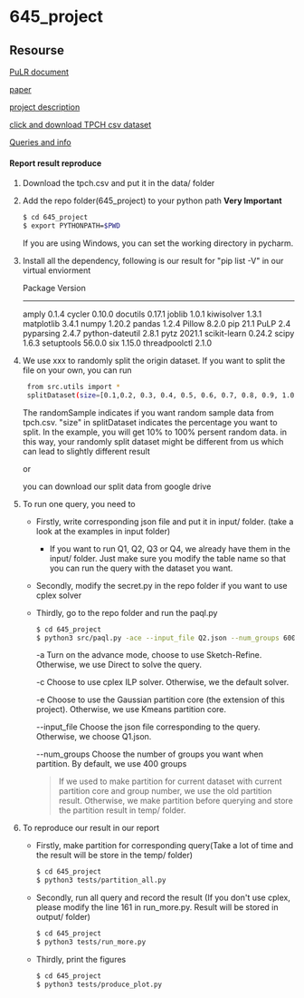 # 645_project

## Resourse

[PuLR document](https://pypi.org/project/PuLP/)

[paper](http://avid.cs.umass.edu/courses/645/s2021/project/scalable-paql.pdf)

[project description](http://avid.cs.umass.edu/courses/645/s2021/project/project-paql.pdf)

[click and download TPCH csv dataset](http://avid.cs.umass.edu/courses/645/s2021/project/paql_data/tpch.csv)

[Queries and info](http://avid.cs.umass.edu/courses/645/s2021/project/paql_data/README.txt)


#### Report result reproduce

1. Download the tpch.csv and put it in the data/ folder

2. Add the repo folder(645_project) to your python path **Very Important**
    ```bash
    $ cd 645_project
    $ export PYTHONPATH=$PWD
    ```
   If you are using Windows, you can set the working directory in pycharm.
3. Install all the dependency, following is our result for "pip list -V" in our virtual enviorment
    
   Package         Version
   --------------- -------
   amply               0.1.4
   cycler                0.10.0
   docutils            0.17.1
   joblib                1.0.1
   kiwisolver        1.3.1
   matplotlib        3.4.1
   numpy              1.20.2
   pandas              1.2.4
   Pillow                 8.2.0
   pip                      21.1
   PuLP                   2.4
   pyparsing           2.4.7
   python-dateutil 2.8.1
   pytz                     2021.1
   scikit-learn         0.24.2
   scipy                    1.6.3
   setuptools          56.0.0
   six                        1.15.0
   threadpoolctl     2.1.0
   
4. We use xxx to randomly split the origin dataset. If you want to split the file on your own, you can
   run
   ```bash
    from src.utils import *
    splitDataset(size=[0.1,0.2, 0.3, 0.4, 0.5, 0.6, 0.7, 0.8, 0.9, 1.0], randomSample=True)
   ```
   The randomSample indicates if you want random sample data from tpch.csv. "size" in splitDataset indicates the 
   percentage you want to split. In the example, you will get 10% to 100% persent random data.
    in this way, your randomly split dataset might be different from us which can lead to slightly different result

    or 

    you can download our split data from google drive

5. To run one query, you need to 

    - Firstly, write corresponding json file and put it in input/ folder. (take a look at the examples in input folder)
      - If you want to run Q1, Q2, Q3 or Q4, we already have them in the input/ folder.  Just make sure you modify the table name so that you can run the query with the dataset you want.

    - Secondly, modify the secret.py in the repo folder if you want to use cplex solver

    - Thirdly, go to the repo folder and run the paql.py

      ```bash
      $ cd 645_project
      $ python3 src/paql.py -ace --input_file Q2.json --num_groups 600
      ```

      \-a                                  Turn on the advance mode, choose to use Sketch-Refine. Otherwise, we use Direct to solve the query. 

      -c                                  Choose to use cplex ILP solver. Otherwise, we the default solver.

      -e                                 Choose to use the Gaussian partition core (the extension of this project). Otherwise, we use Kmeans partition core.

      --input_file                 Choose the json file corresponding to the query. Otherwise, we choose Q1.json.

      --num_groups           Choose the number of groups you want when partition. By default, we use 400 groups

      > If we used to make partition for current dataset with current partition core and group number, we use the old partition result. Otherwise, we  make partition before querying and store the partition result in temp/ folder.

6. To reproduce our result in our report

   - Firstly, make partition for corresponding query(Take a lot of time and the result will be store in the temp/ folder)

     ```bash
     $ cd 645_project
     $ python3 tests/partition_all.py
     ```

   - Secondly, run all query and record the result (If you don't use cplex, please modify the line 161 in run_more.py. Result will be stored in output/ folder)

     ```bash
     $ cd 645_project
     $ python3 tests/run_more.py
     ```

   - Thirdly, print the figures

     ```bash
     $ cd 645_project
     $ python3 tests/produce_plot.py
     ```

